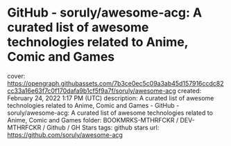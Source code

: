 # GitHub - soruly/awesome-acg: A curated list of awesome technologies related to Anime, Comic and Games

cover: https://opengraph.githubassets.com/7b3ce0ec5c09a3ab45d157916ccdc82cc33a16e63f7c0f170dafa9b1cf5f9a7f/soruly/awesome-acg
created: February 24, 2022 1:17 PM (UTC)
description: A curated list of awesome technologies related to Anime, Comic and Games - GitHub - soruly/awesome-acg: A curated list of awesome technologies related to Anime, Comic and Games
folder: BOOKMRKS-MTHRFCKR / DEV-MTHRFCKR / Github / GH Stars
tags: github stars
url: https://github.com/soruly/awesome-acg
